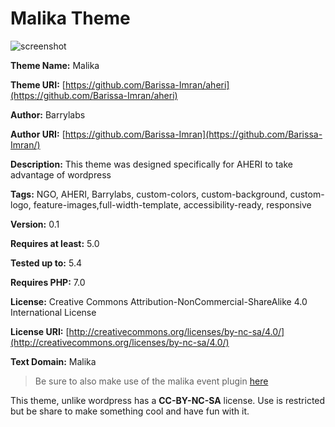 # Malika Theme

![screenshot](https://github.com/Barissa-Imran/aheri-malika-theme/assets/74467681/8affd93e-ebea-49f1-9ee6-7897ac793c20)


**Theme Name:** Malika

**Theme URI:** [https://github.com/Barissa-Imran/aheri](https://github.com/Barissa-Imran/aheri)

**Author:** Barrylabs

**Author URI:** [https://github.com/Barissa-Imran](https://github.com/Barissa-Imran/)

**Description:** This theme was designed specifically for AHERI to take advantage of wordpress

**Tags:** NGO, AHERI, Barrylabs, custom-colors, custom-background, custom-logo, feature-images,full-width-template, accessibility-ready, responsive

**Version:** 0.1

**Requires at least:** 5.0

**Tested up to:** 5.4

**Requires PHP:** 7.0

**License:** Creative Commons Attribution-NonCommercial-ShareAlike 4.0 International License

**License URI:** [http://creativecommons.org/licenses/by-nc-sa/4.0/](http://creativecommons.org/licenses/by-nc-sa/4.0/)

**Text Domain:** Malika

> Be sure to also make use of the malika event plugin [here](https://github.com/Barissa-Imran/malika-events-plugin/)

This theme, unlike wordpress has a **CC-BY-NC-SA** license.
Use is restricted but be share to make something cool and have fun with it.
